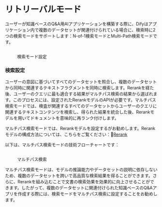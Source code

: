 # リトリーバルモード

ユーザーが知識ベースのQ&A用AIアプリケーションを構築する際に、Difyはアプリケーション内で複数のデータセットが関連付けられている場合に、検索時に2つの検索モードをサポートします：N-of-1検索モードとMulti-Path検索モードです。

<figure><img src="../../../../img/en-n-to-1.png" alt=""><figcaption><p>検索モード設定</p></figcaption></figure>

<!-- ### N-To-1検索モード

このモードでは、ユーザーの意図とデータセットの説明に基づき、エージェントが関連するテキストを検索するために最も関連性の高い単一のデータセットを自律的に選びます。このモードは、データセットが非常に異なり、数が少ないアプリケーションに適しています。N-of-1検索モードはモデルの推論能力に依存し、ユーザーの意図に基づいて最適なデータセットを選択するために、モデルが適切なデータセットを選ぶ必要があります。推論中、データセットはエージェントによってツールとして扱われ、その説明はデータセットの内容に基づきます。

ユーザーがデータセットをアップロードすると、システムは自動的にその要約説明を作成します。最適な検索結果を得るためには、システムが生成した要約説明を「データセット -> 設定 -> データセットの説明」で確認し、内容が明確に要約されていることを確認してください。

以下は、N-of-1検索モードの技術フローチャートです：

<figure><img src="../../../../zh_CN/.gitbook/assets/image (126).png" alt=""><figcaption><p>N-of-1検索</p></figcaption></figure>

したがって、データセットの数が非常に多い場合や、データセットの説明が十分に異ならない場合、このモードの検索効果が影響を受ける可能性があります。このモードは、データセットの数が少ないアプリケーションに特に適しています。

ヒント：OpenAI Function Callは現在、複数のツール呼び出しをサポートしています。Difyは将来のバージョンでこのモードを「N-of-M検索」にアップグレードします。 -->

### 検索設定

ユーザーの意図に基づいてすべてのデータセットを照合し、複数のデータセットから同時に関連するテキストフラグメントを同時に検索します。Rerankを経た後、ユーザーのクエリに最も適合する結果がマルチパス検索の結果から選ばれます。このプロセスには、設定されたRerankモデルのAPIが必要です。マルチパス検索モードでは、検査が関連するすべてのデータセットからユーザーのクエリに関連するテキストコンテンツを検索し、得られた結果を統合した後、Rerankモデルを用いてドキュメントを意味的に再ランク付けします。

マルチパス検索モードでは、Rerankモデルを設定するがお勧めします。Rerankモデルの構成方法については、こちらをご覧ください：🔗[Rerank](https://docs.dify.ai/v/ja-jp/learn-more/extended-reading/retrieval-augment/rerank)

以下は、マルチパス検索モードの技術フローチャートです：

<figure><img src="../../../../img/rerank-flow-chart.png" alt=""><figcaption><p>マルチパス検索</p></figcaption></figure>

マルチパス検索モードは、モデルの推論能力やデータセットの説明に依存しないため、複数のデータセットを跨いで高品質な検索結果を得ることができます。さらに、Rerankを組み込むことで文書の検索効果を効果的に向上させることができます。したがって、複数のデータセットに関連付けられた知識ベースのQ&Aアプリを作成する際には、検索モードをマルチパス検索に設定することをお勧めします。